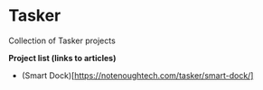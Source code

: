# Tasker
Collection of Tasker projects

**Project list (links to articles)**

-   (Smart Dock)[https://notenoughtech.com/tasker/smart-dock/]

